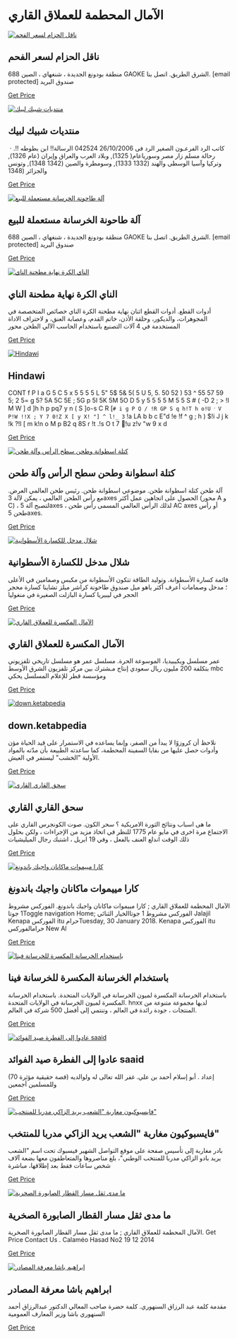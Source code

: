 # الآمال المحطمة للعملاق القاري
<a href="https://mnn.zoosnet.net/LR/Chatpre.aspx?id=MNN94995150&p=https://vbl.co.za/" target="_blank">![ناقل الحزام لسعر الفحم](https://raw.githubusercontent.com/gcmcrusher/imgs/main/725.jpg)</a>
## ناقل الحزام لسعر الفحم
منطقة بودونغ الجديدة ، شنغهاي ، الصين 688 GAOKE الشرق الطريق. اتصل بنا. [email protected] صندوق البريد
<a href="https://mnn.zoosnet.net/LR/Chatpre.aspx?id=MNN94995150&p=https://vbl.co.za/" target="_blank">Get Price</a>
<a href="https://mnn.zoosnet.net/LR/Chatpre.aspx?id=MNN94995150&p=https://vbl.co.za/" target="_blank">![منتديات شبيك لبيك](https://raw.githubusercontent.com/gcmcrusher/imgs/main/323.jpg)</a>
## منتديات شبيك لبيك
 · كاتب الرد الفرعـون الصغير الرد فى 26/10/2006 042524 الرسالة!! ابن بطوطه !!. رحالة مسلم زار مصر وسورياعام( 1325), وبلاد العرب والعراق وإيران (عام 1326), وتركيا وآسيا الوسطى والهند (1332 1333), وسومطرة والصين (1342 1348), وتونس والجزائر (1348 
<a href="https://mnn.zoosnet.net/LR/Chatpre.aspx?id=MNN94995150&p=https://vbl.co.za/" target="_blank">Get Price</a>
<a href="https://mnn.zoosnet.net/LR/Chatpre.aspx?id=MNN94995150&p=https://vbl.co.za/" target="_blank">![آلة طاحونة الخرسانة مستعملة للبيع](https://raw.githubusercontent.com/gcmcrusher/imgs/main/853.jpg)</a>
## آلة طاحونة الخرسانة مستعملة للبيع
منطقة بودونغ الجديدة ، شنغهاي ، الصين 688 GAOKE الشرق الطريق. اتصل بنا. [email protected] صندوق البريد
<a href="https://mnn.zoosnet.net/LR/Chatpre.aspx?id=MNN94995150&p=https://vbl.co.za/" target="_blank">Get Price</a>
<a href="https://mnn.zoosnet.net/LR/Chatpre.aspx?id=MNN94995150&p=https://vbl.co.za/" target="_blank">![الناي الكرة نهاية مطحنة الناي](https://raw.githubusercontent.com/gcmcrusher/imgs/main/82.jpg)</a>
## الناي الكرة نهاية مطحنة الناي
أدوات القطع. أدوات القطع اثنان نهاية مطحنة الكرة الناي خصائص المتخصصة في المجوهرات، والديكور، وحلقة الأذن، خاتم القدم، وعصابة العنق، و لاحتراف الاداة المستخدمة في 4 آلات التصنيع باستخدام الحاسب الآلي الطحن محور
<a href="https://mnn.zoosnet.net/LR/Chatpre.aspx?id=MNN94995150&p=https://vbl.co.za/" target="_blank">Get Price</a>
<a href="https://mnn.zoosnet.net/LR/Chatpre.aspx?id=MNN94995150&p=https://vbl.co.za/" target="_blank">![Hindawi](https://raw.githubusercontent.com/gcmcrusher/imgs/main/518.jpg)</a>
## Hindawi
CONT f  P I  a  G 5 C 5 x 5 5 5 5 L 5" 5$ 5& 5( 5 U 5, 5. 50 52 ) 53 ^ 55 57 59 5; 2 5= g 5? 5A 5C 5E ; 5G p 5I 5K 5M 5O D 5 y 5 5 5 5 M 5 5 S # ( -D 2 ; > !I M W ] d ]h h p pq7 y n ( S ]o ̴ s C R [` # i g P Q / !R GP S q h!T h o!U ׳ V P!W !!X ; Y 7 0!Z X [ y X! "] ^ l!_ 3 ` !a LA b b c E"d !e !f ^ g ; h ) $!i J j k !k ?!l [ m k!n o M p B2 q 8S r !t .!s O t ׵ 7!u z!v "w 9 x  d 
<a href="https://mnn.zoosnet.net/LR/Chatpre.aspx?id=MNN94995150&p=https://vbl.co.za/" target="_blank">Get Price</a>
<a href="https://mnn.zoosnet.net/LR/Chatpre.aspx?id=MNN94995150&p=https://vbl.co.za/" target="_blank">![كتلة اسطوانة وطحن سطح الرأس وآلة طحن](https://raw.githubusercontent.com/gcmcrusher/imgs/main/779.jpg)</a>
## كتلة اسطوانة وطحن سطح الرأس وآلة طحن
آلة طحن كتلة اسطوانة طحن. موضوعي اسطوانة طحن. رئيس طحن العالمي العرض. مع رأس الطحن العالمي ، يمكن لآلة 3axes الحصول على اتجاهين عمل أكثر (محور A و C) ، لتصبح آلة 5axes ، لذلك الرأس العالمي المسمى رأس طحن AC axes أو رأس طحن 5axes.
<a href="https://mnn.zoosnet.net/LR/Chatpre.aspx?id=MNN94995150&p=https://vbl.co.za/" target="_blank">Get Price</a>
<a href="https://mnn.zoosnet.net/LR/Chatpre.aspx?id=MNN94995150&p=https://vbl.co.za/" target="_blank">![شلال مدخل للكسارة الأسطوانية](https://raw.githubusercontent.com/gcmcrusher/imgs/main/561.jpg)</a>
## شلال مدخل للكسارة الأسطوانية
قائمة كسارة الأسطوانة. وتوليد الطاقة تتكون الأسطوانة من مكبس وصمامين في الأعلى ؛ مدخل وصمامات أعرف أكثر ياهو ميل صندوق طاحونة كراشر ميلز تشاينا كسارة محجر الحجر في ليبيريا كسارة البازلت الصغيرة في منغوليا 
<a href="https://mnn.zoosnet.net/LR/Chatpre.aspx?id=MNN94995150&p=https://vbl.co.za/" target="_blank">Get Price</a>
<a href="https://mnn.zoosnet.net/LR/Chatpre.aspx?id=MNN94995150&p=https://vbl.co.za/" target="_blank">![الآمال المكسرة للعملاق القاري](https://raw.githubusercontent.com/gcmcrusher/imgs/main/279.jpg)</a>
## الآمال المكسرة للعملاق القاري
عمر مسلسل ويكيبيديا، الموسوعة الحرة. مسلسل عمر هو مسلسل تاريخي تلفزيوني بتكلفة 200 مليون ريال سعودي إنتاج مـشترك بين مركز تلفزيون الشرق الأوسط mbc ومؤسسة قطر للإعلام المسلسل يحكي
<a href="https://mnn.zoosnet.net/LR/Chatpre.aspx?id=MNN94995150&p=https://vbl.co.za/" target="_blank">Get Price</a>
<a href="https://mnn.zoosnet.net/LR/Chatpre.aspx?id=MNN94995150&p=https://vbl.co.za/" target="_blank">![down.ketabpedia](https://raw.githubusercontent.com/gcmcrusher/imgs/main/266.jpg)</a>
## down.ketabpedia
نلاحظ أن كروزوًا لا يبدأ من الصفر، وإنما يساعده في الاستمرار على قيد الحياة مؤن وأدوات حصل عليها من بقايا السفينة المحطمة، كما ساعدته الطبيعة بأن مدّته بالمواد الأولية "الخشب" ليستمر في العيش.
<a href="https://mnn.zoosnet.net/LR/Chatpre.aspx?id=MNN94995150&p=https://vbl.co.za/" target="_blank">Get Price</a>
<a href="https://mnn.zoosnet.net/LR/Chatpre.aspx?id=MNN94995150&p=https://vbl.co.za/" target="_blank">![سحق القاري القاري](https://raw.githubusercontent.com/gcmcrusher/imgs/main/307.jpg)</a>
## سحق القاري القاري
ما هى اسباب ونتائج الثورة الامريكية ؟ سحر الكون. صوت الكونجرس القاري على الاجتماع مرة اخرى في مايو عام 1775 للنظر في اتخاذ مزيد من الإجراءات ، ولكن بحلول ذلك الوقت اندلع العنف بالفعل ، وفي 19 ابريل ، اشتبك رجال الميليشيات 
<a href="https://mnn.zoosnet.net/LR/Chatpre.aspx?id=MNN94995150&p=https://vbl.co.za/" target="_blank">Get Price</a>
<a href="https://mnn.zoosnet.net/LR/Chatpre.aspx?id=MNN94995150&p=https://vbl.co.za/" target="_blank">![كارا مييموات ماكانان واجيك باندونغ](https://raw.githubusercontent.com/gcmcrusher/imgs/main/371.jpg)</a>
## كارا مييموات ماكانان واجيك باندونغ
الآمال المحطمة للعملاق القاري ; كارا مييموات ماكانان واجيك باندونغ. الفوركس مشروط 1 جوتاToggle navigation Home; الفوركس مشروط 1 جوتاالخيار الثنائي Jalajil Kenapa الفوركس itu حرامTuesday, 30 January 2018. Kenapa الفوركس itu حرامالفوركس New Al 
<a href="https://mnn.zoosnet.net/LR/Chatpre.aspx?id=MNN94995150&p=https://vbl.co.za/" target="_blank">Get Price</a>
<a href="https://mnn.zoosnet.net/LR/Chatpre.aspx?id=MNN94995150&p=https://vbl.co.za/" target="_blank">![باستخدام الخرسانة المكسرة للخرسانة فينا](https://raw.githubusercontent.com/gcmcrusher/imgs/main/54.jpg)</a>
## باستخدام الخرسانة المكسرة للخرسانة فينا
باستخدام الخرسانة المكسرة لميون الخرسانة في الولايات المتحدة. باستخدام الخرسانة المكسرة لميون الخرسانة في الولايات المتحدة. hnxx لديها مجموعة متنوعة من المنتجات ، جودة رائدة في العالم ، وتنتمي إلى أفضل 500 شركة في العالم.
<a href="https://mnn.zoosnet.net/LR/Chatpre.aspx?id=MNN94995150&p=https://vbl.co.za/" target="_blank">Get Price</a>
<a href="https://mnn.zoosnet.net/LR/Chatpre.aspx?id=MNN94995150&p=https://vbl.co.za/" target="_blank">![عادوا إلى الفطرة صيد الفوائد saaid](https://raw.githubusercontent.com/gcmcrusher/imgs/main/689.jpg)</a>
## عادوا إلى الفطرة صيد الفوائد saaid
(70 قصة حقيقية مؤثرة) إعداد . أبو إسلام أحمد بن علي. غفر الله تعالى له ولوالديه وللمسلمين أجمعين
<a href="https://mnn.zoosnet.net/LR/Chatpre.aspx?id=MNN94995150&p=https://vbl.co.za/" target="_blank">Get Price</a>
<a href="https://mnn.zoosnet.net/LR/Chatpre.aspx?id=MNN94995150&p=https://vbl.co.za/" target="_blank">![فايسبوكيون مغاربة "الشعب يريد الزاكي مدربا للمنتخب"](https://raw.githubusercontent.com/gcmcrusher/imgs/main/359.jpg)</a>
## فايسبوكيون مغاربة "الشعب يريد الزاكي مدربا للمنتخب"
بادر مغاربة إلى تأسيس صفحة على موقع التواصل الشهير فيسبوك تحت اسم "الشعب يريد بادو الزاكي مدربا للمنتخب الوطني"، بلغ مناصروها والمتعاطفون معها بضعة آلاف شخص ساعات فقط بعد إطلاقها، مباشرة 
<a href="https://mnn.zoosnet.net/LR/Chatpre.aspx?id=MNN94995150&p=https://vbl.co.za/" target="_blank">Get Price</a>
<a href="https://mnn.zoosnet.net/LR/Chatpre.aspx?id=MNN94995150&p=https://vbl.co.za/" target="_blank">![ما مدى ثقل مسار القطار الصابورة الصخرية](https://raw.githubusercontent.com/gcmcrusher/imgs/main/682.jpg)</a>
## ما مدى ثقل مسار القطار الصابورة الصخرية
الآمال المحطمة للعملاق القاري ; ما مدى ثقل مسار القطار الصابورة الصخرية. Get Price Contact Us . Calaméo Hasad No2 19 12 2014 
<a href="https://mnn.zoosnet.net/LR/Chatpre.aspx?id=MNN94995150&p=https://vbl.co.za/" target="_blank">Get Price</a>
<a href="https://mnn.zoosnet.net/LR/Chatpre.aspx?id=MNN94995150&p=https://vbl.co.za/" target="_blank">![ابراهيم باشا معرفة المصادر](https://raw.githubusercontent.com/gcmcrusher/imgs/main/240.jpg)</a>
## ابراهيم باشا معرفة المصادر
مقدمة كلمة عبد الرزاق السنهوري. كلمة حضرة صاحب المعالي الدكتور عبدالرزاق أحمد السنهوري باشا وزير المعارف العمومية
<a href="https://mnn.zoosnet.net/LR/Chatpre.aspx?id=MNN94995150&p=https://vbl.co.za/" target="_blank">Get Price</a>
